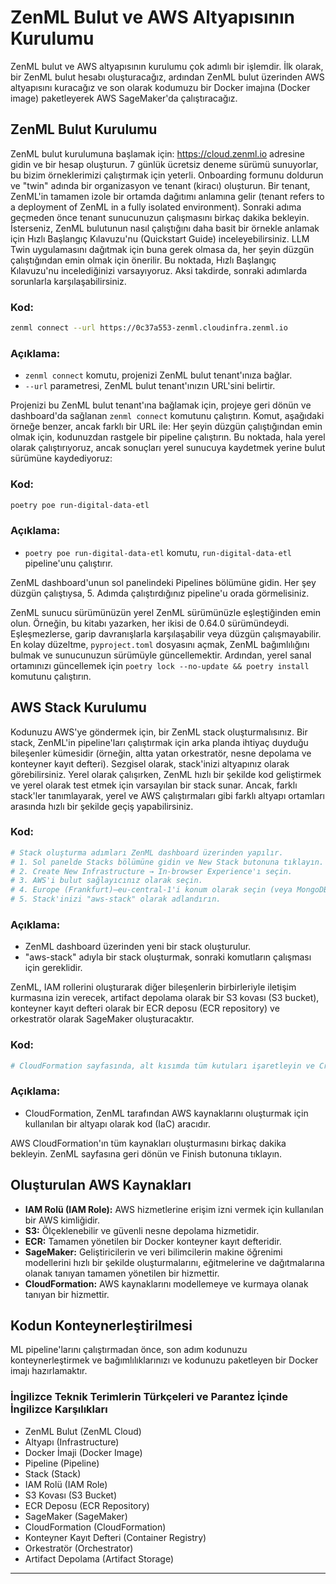 # ZenML Bulut ve AWS Altyapısının Kurulumu

ZenML bulut ve AWS altyapısının kurulumu çok adımlı bir işlemdir. İlk olarak, bir ZenML bulut hesabı oluşturacağız, ardından ZenML bulut üzerinden AWS altyapısını kuracağız ve son olarak kodumuzu bir Docker imajına (Docker image) paketleyerek AWS SageMaker'da çalıştıracağız.

## ZenML Bulut Kurulumu

ZenML bulut kurulumuna başlamak için: https://cloud.zenml.io adresine gidin ve bir hesap oluşturun. 7 günlük ücretsiz deneme sürümü sunuyorlar, bu bizim örneklerimizi çalıştırmak için yeterli. Onboarding formunu doldurun ve "twin" adında bir organizasyon ve tenant (kiracı) oluşturun. Bir tenant, ZenML'in tamamen izole bir ortamda dağıtımı anlamına gelir (tenant refers to a deployment of ZenML in a fully isolated environment). Sonraki adıma geçmeden önce tenant sunucunuzun çalışmasını birkaç dakika bekleyin. İsterseniz, ZenML bulutunun nasıl çalıştığını daha basit bir örnekle anlamak için Hızlı Başlangıç Kılavuzu'nu (Quickstart Guide) inceleyebilirsiniz. LLM Twin uygulamasını dağıtmak için buna gerek olmasa da, her şeyin düzgün çalıştığından emin olmak için önerilir. Bu noktada, Hızlı Başlangıç Kılavuzu'nu incelediğinizi varsayıyoruz. Aksi takdirde, sonraki adımlarda sorunlarla karşılaşabilirsiniz.

### Kod:
```bash
zenml connect --url https://0c37a553-zenml.cloudinfra.zenml.io
```
### Açıklama:
- `zenml connect` komutu, projenizi ZenML bulut tenant'ınıza bağlar.
- `--url` parametresi, ZenML bulut tenant'ınızın URL'sini belirtir.

Projenizi bu ZenML bulut tenant'ına bağlamak için, projeye geri dönün ve dashboard'da sağlanan `zenml connect` komutunu çalıştırın. Komut, aşağıdaki örneğe benzer, ancak farklı bir URL ile:
Her şeyin düzgün çalıştığından emin olmak için, kodunuzdan rastgele bir pipeline çalıştırın. Bu noktada, hala yerel olarak çalıştırıyoruz, ancak sonuçları yerel sunucuya kaydetmek yerine bulut sürümüne kaydediyoruz:
### Kod:
```bash
poetry poe run-digital-data-etl
```
### Açıklama:
- `poetry poe run-digital-data-etl` komutu, `run-digital-data-etl` pipeline'unu çalıştırır.

ZenML dashboard'unun sol panelindeki Pipelines bölümüne gidin. Her şey düzgün çalıştıysa, 5. Adımda çalıştırdığınız pipeline'u orada görmelisiniz.

ZenML sunucu sürümünüzün yerel ZenML sürümünüzle eşleştiğinden emin olun. Örneğin, bu kitabı yazarken, her ikisi de 0.64.0 sürümündeydi. Eşleşmezlerse, garip davranışlarla karşılaşabilir veya düzgün çalışmayabilir. En kolay düzeltme, `pyproject.toml` dosyasını açmak, ZenML bağımlılığını bulmak ve sunucunuzun sürümüyle güncellemektir. Ardından, yerel sanal ortamınızı güncellemek için `poetry lock --no-update && poetry install` komutunu çalıştırın.

## AWS Stack Kurulumu

Kodunuzu AWS'ye göndermek için, bir ZenML stack oluşturmalısınız. Bir stack, ZenML'in pipeline'ları çalıştırmak için arka planda ihtiyaç duyduğu bileşenler kümesidir (örneğin, altta yatan orkestratör, nesne depolama ve konteyner kayıt defteri). Sezgisel olarak, stack'inizi altyapınız olarak görebilirsiniz. Yerel olarak çalışırken, ZenML hızlı bir şekilde kod geliştirmek ve yerel olarak test etmek için varsayılan bir stack sunar. Ancak, farklı stack'ler tanımlayarak, yerel ve AWS çalıştırmaları gibi farklı altyapı ortamları arasında hızlı bir şekilde geçiş yapabilirsiniz.

### Kod:
```bash
# Stack oluşturma adımları ZenML dashboard üzerinden yapılır.
# 1. Sol panelde Stacks bölümüne gidin ve New Stack butonuna tıklayın.
# 2. Create New Infrastructure → In-browser Experience'ı seçin.
# 3. AWS'i bulut sağlayıcınız olarak seçin.
# 4. Europe (Frankfurt)—eu-central-1'i konum olarak seçin (veya MongoDB ve Qdrant'ı kurduğunuz bölge).
# 5. Stack'inizi "aws-stack" olarak adlandırın.
```
### Açıklama:
- ZenML dashboard üzerinden yeni bir stack oluşturulur.
- "aws-stack" adıyla bir stack oluşturmak, sonraki komutların çalışması için gereklidir.

ZenML, IAM rollerini oluşturarak diğer bileşenlerin birbirleriyle iletişim kurmasına izin verecek, artifact depolama olarak bir S3 kovası (S3 bucket), konteyner kayıt defteri olarak bir ECR deposu (ECR repository) ve orkestratör olarak SageMaker oluşturacaktır.

### Kod:
```bash
# CloudFormation sayfasında, alt kısımda tüm kutuları işaretleyin ve Create stack butonuna tıklayın.
```
### Açıklama:
- CloudFormation, ZenML tarafından AWS kaynaklarını oluşturmak için kullanılan bir altyapı olarak kod (IaC) aracıdır.

AWS CloudFormation'ın tüm kaynakları oluşturmasını birkaç dakika bekleyin. ZenML sayfasına geri dönün ve Finish butonuna tıklayın.

## Oluşturulan AWS Kaynakları

- **IAM Rolü (IAM Role):** AWS hizmetlerine erişim izni vermek için kullanılan bir AWS kimliğidir.
- **S3:** Ölçeklenebilir ve güvenli nesne depolama hizmetidir.
- **ECR:** Tamamen yönetilen bir Docker konteyner kayıt defteridir.
- **SageMaker:** Geliştiricilerin ve veri bilimcilerin makine öğrenimi modellerini hızlı bir şekilde oluşturmalarını, eğitmelerine ve dağıtmalarına olanak tanıyan tamamen yönetilen bir hizmettir.
- **CloudFormation:** AWS kaynaklarını modellemeye ve kurmaya olanak tanıyan bir hizmettir.

## Kodun Konteynerleştirilmesi

ML pipeline'larını çalıştırmadan önce, son adım kodunuzu konteynerleştirmek ve bağımlılıklarınızı ve kodunuzu paketleyen bir Docker imajı hazırlamaktır.

### İngilizce Teknik Terimlerin Türkçeleri ve Parantez İçinde İngilizce Karşılıkları

- ZenML Bulut (ZenML Cloud)
- Altyapı (Infrastructure)
- Docker İmaji (Docker Image)
- Pipeline (Pipeline)
- Stack (Stack)
- IAM Rolü (IAM Role)
- S3 Kovası (S3 Bucket)
- ECR Deposu (ECR Repository)
- SageMaker (SageMaker)
- CloudFormation (CloudFormation)
- Konteyner Kayıt Defteri (Container Registry)
- Orkestratör (Orchestrator)
- Artifact Depolama (Artifact Storage)

---

